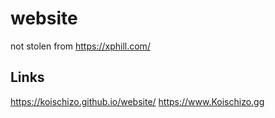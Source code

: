 # website
not stolen from https://xphill.com/
## Links
https://koischizo.github.io/website/
https://www.Koischizo.gg
